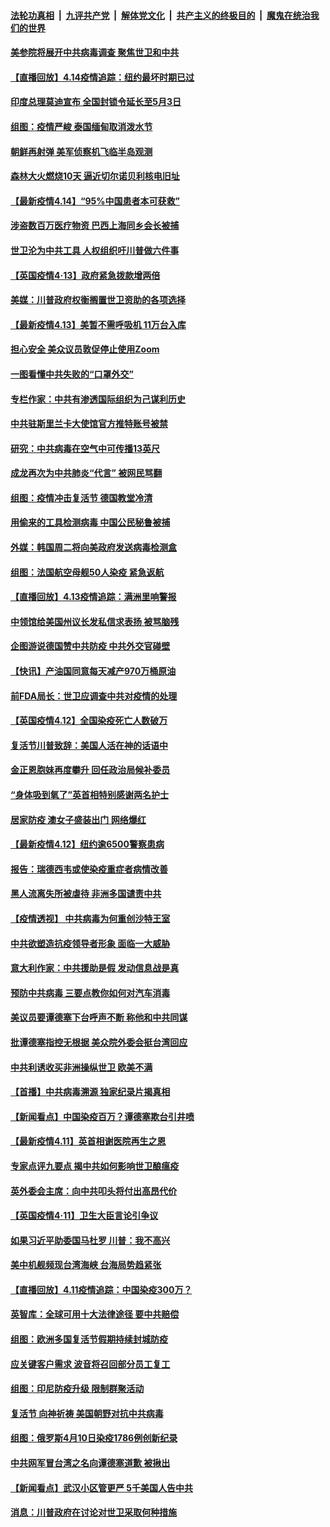 ####  [法轮功真相](../../../../basic/blob/master/README.md?t=04150001) &nbsp;|&nbsp; [九评共产党](../../../../9ping.md/blob/master/README.md?t=04150001) &nbsp;|&nbsp; [解体党文化](../../../../jtdwh.md/blob/master/README.md?t=04150001)  &nbsp;|&nbsp; [共产主义的终极目的](../../../../gczydzjmd.md/blob/master/README.md?t=04150001) &nbsp;|&nbsp; [魔鬼在统治我们的世界](../../../../mgztzwmdsj.md/blob/master/README.md?t=04150001) 

#### [美参院将展开中共病毒调查 聚焦世卫和中共](../pages/nsc418/n12030184.md?t=04150001) 

#### [【直播回放】4.14疫情追踪：纽约最坏时期已过](../pages/nsc418/n12030034.md?t=04150001) 

#### [印度总理莫迪宣布 全国封锁令延长至5月3日](../pages/nsc418/n12029887.md?t=04150001) 

#### [组图：疫情严峻 泰国缅甸取消泼水节](../pages/nsc418/n12029181.md?t=04150001) 

#### [朝鲜再射弹 美军侦察机飞临半岛观测](../pages/nsc418/n12029538.md?t=04150001) 

#### [森林大火燃烧10天 逼近切尔诺贝利核电旧址](../pages/nsc418/n12029411.md?t=04150001) 

#### [【最新疫情4.14】“95%中国患者本可获救”](../pages/nsc418/n12027947.md?t=04150001) 

#### [涉盗数百万医疗物资 巴西上海同乡会长被捕](../pages/nsc418/n12028867.md?t=04150001) 

#### [世卫沦为中共工具 人权组织吁川普做六件事](../pages/nsc418/n12028407.md?t=04150001) 

#### [【英国疫情4·13】政府紧急拨款增两倍](../pages/nsc418/n12028084.md?t=04150001) 

#### [美媒：川普政府权衡搁置世卫资助的各项选择](../pages/nsc418/n12028055.md?t=04150001) 

#### [【最新疫情4.13】美暂不需呼吸机 11万台入库](../pages/nsc418/n12024712.md?t=04150001) 

#### [担心安全 美众议员敦促停止使用Zoom](../pages/nsc418/n12028062.md?t=04150001) 

#### [一图看懂中共失败的“口罩外交”](../pages/nsc418/n12026088.md?t=04150001) 

#### [专栏作家：中共有渗透国际组织为己谋利历史](../pages/nsc418/n12025937.md?t=04150001) 

#### [中共驻斯里兰卡大使馆官方推特账号被禁](../pages/nsc418/n12027418.md?t=04150001) 

#### [研究：中共病毒在空气中可传播13英尺](../pages/nsc418/n12026960.md?t=04150001) 

#### [成龙再次为中共肺炎“代言” 被网民骂翻](../pages/nsc418/n12027356.md?t=04150001) 

#### [组图：疫情冲击复活节 德国教堂冷清](../pages/nsc418/n12026390.md?t=04150001) 

#### [用偷来的工具检测病毒 中国公民秘鲁被捕](../pages/nsc418/n12027194.md?t=04150001) 

#### [外媒：韩国周二将向美政府发送病毒检测盒](../pages/nsc418/n12027049.md?t=04150001) 

#### [组图：法国航空母舰50人染疫 紧急返航](../pages/nsc418/n12026871.md?t=04150001) 

#### [【直播回放】4.13疫情追踪：满洲里响警报](../pages/nsc418/n12026894.md?t=04150001) 

#### [中领馆给美国州议长发私信求表扬 被骂脑残](../pages/nsc418/n12026823.md?t=04150001) 

#### [企图游说德国赞中共防疫 中共外交官碰壁](../pages/nsc418/n12025608.md?t=04150001) 

#### [【快讯】产油国同意每天减产970万桶原油](../pages/nsc418/n12025209.md?t=04150001) 

#### [前FDA局长：世卫应调查中共对疫情的处理](../pages/nsc418/n12025386.md?t=04150001) 

#### [【英国疫情4.12】全国染疫死亡人数破万](../pages/nsc418/n12025150.md?t=04150001) 

#### [复活节川普致辞：美国人活在神的话语中](../pages/nsc418/n12025100.md?t=04150001) 

#### [金正恩胞妹再度攀升 回任政治局候补委员](../pages/nsc418/n12024905.md?t=04150001) 

#### [“身体吸到氧了”英首相特别感谢两名护士](../pages/nsc418/n12025111.md?t=04150001) 

#### [居家防疫 澳女子盛装出门 网络爆红](../pages/nsc418/n12024646.md?t=04150001) 

#### [【最新疫情4.12】纽约逾6500警察患病](../pages/nsc418/n12020389.md?t=04150001) 

#### [报告：瑞德西韦或使染疫重症者病情改善](../pages/nsc418/n12024936.md?t=04150001) 

#### [黑人流离失所被虐待 非洲多国谴责中共](../pages/nsc418/n12024673.md?t=04150001) 

#### [【疫情透视】 中共病毒为何重创沙特王室](../pages/nsc418/n12024111.md?t=04150001) 

#### [中共欲塑造抗疫领导者形象 面临一大威胁](../pages/nsc418/n12024402.md?t=04150001) 

#### [意大利作家：中共援助是假 发动信息战是真](../pages/nsc418/n12006306.md?t=04150001) 

#### [预防中共病毒 三要点教你如何对汽车消毒](../pages/nsc418/n11945863.md?t=04150001) 

#### [美议员要谭德塞下台呼声不断 称他和中共同谋](../pages/nsc418/n12023568.md?t=04150001) 

#### [批谭德塞指控无根据 美众院外委会挺台湾回应](../pages/nsc418/n12023535.md?t=04150001) 

#### [中共利诱收买非洲操纵世卫 欧美不满](../pages/nsc418/n12023523.md?t=04150001) 

#### [【首播】中共病毒溯源 独家纪录片揭真相](../pages/nsc418/n12021942.md?t=04150001) 

#### [【新闻看点】中国染疫百万？谭德塞欺台引井喷](../pages/nsc418/n12023195.md?t=04150001) 

#### [【最新疫情4.11】英首相谢医院再生之恩](../pages/nsc418/n12021395.md?t=04150001) 

#### [专家点评九要点 揭中共如何影响世卫酿瘟疫](../pages/nsc418/n12020902.md?t=04150001) 

#### [英外委会主席：向中共叩头将付出高昂代价](../pages/nsc418/n12023009.md?t=04150001) 

#### [【英国疫情4·11】卫生大臣言论引争议](../pages/nsc418/n12023067.md?t=04150001) 

#### [如果习近平助委国马杜罗 川普：我不高兴](../pages/nsc418/n12023020.md?t=04150001) 

#### [美中机舰频现台湾海峡 台海局势趋紧张](../pages/nsc418/n12022884.md?t=04150001) 

#### [【直播回放】4.11疫情追踪：中国染疫300万？](../pages/nsc418/n12022682.md?t=04150001) 

#### [英智库：全球可用十大法律途径 要中共赔偿](../pages/nsc418/n12021377.md?t=04150001) 

#### [组图：欧洲多国复活节假期持续封城防疫](../pages/nsc418/n12022416.md?t=04150001) 

#### [应关键客户需求 波音将召回部分员工复工](../pages/nsc418/n12022504.md?t=04150001) 

#### [组图：印尼防疫升级 限制群聚活动](../pages/nsc418/n12022096.md?t=04150001) 

#### [复活节 向神祈祷 美国朝野对抗中共病毒](../pages/nsc418/n12018246.md?t=04150001) 

#### [组图：俄罗斯4月10日染疫1786例创新纪录](../pages/nsc418/n12020253.md?t=04150001) 

#### [中共网军冒台湾之名向谭德塞道歉 被揪出](../pages/nsc418/n12021163.md?t=04150001) 

#### [【新闻看点】武汉小区管更严 5千美国人告中共](../pages/nsc418/n12020890.md?t=04150001) 

#### [消息：川普政府在讨论对世卫采取何种措施](../pages/nsc418/n12021257.md?t=04150001) 


